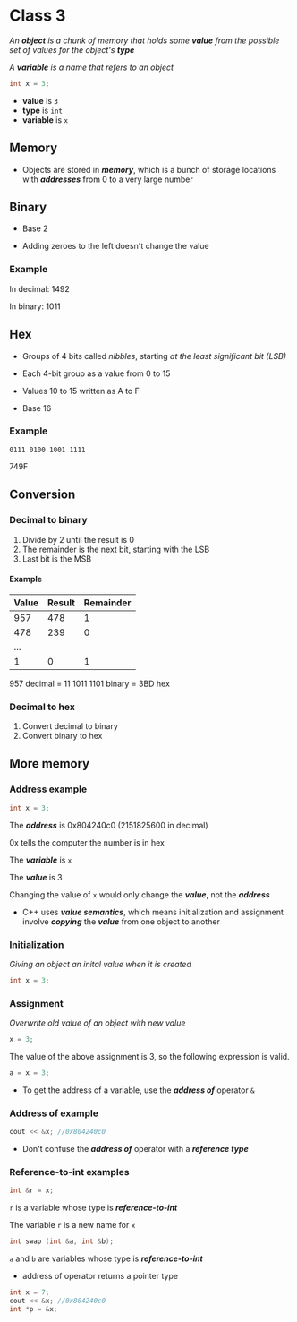 Class 3
=======

*An* ***object*** *is a chunk of memory that holds some* ***value*** *from the possible set of values for the object's* ***type***

*A* ***variable*** *is a name that refers to an object*

``` cpp
int x = 3;
```

* **value** is `3`
* **type** is `int`
* **variable** is `x`

## Memory

* Objects are stored in ***memory***, which is a bunch of storage locations with ***addresses*** from 0 to a very large number

## Binary

* Base 2

* Adding zeroes to the left doesn't change the value

### Example

In decimal: 1492

In binary: 1011

## Hex

* Groups of 4 bits called *nibbles*, starting *at the least significant bit (LSB)*

* Each 4-bit group as a value from 0 to 15

* Values 10 to 15 written as A to F

* Base 16

### Example

`0111 0100 1001 1111`

749F

## Conversion

### Decimal to binary

1. Divide by 2 until the result is 0
2. The remainder is the next bit, starting with the LSB
3. Last bit is the MSB

#### Example

| Value | Result | Remainder |
|-------|--------|-----------|
| 957	 |	478  	|	1    	  |
| 478   | 239    | 0 		  |
| ...
| 1		 | 0		|	1		  |

957 decimal = 11 1011 1101 binary = 3BD hex

### Decimal to hex

1. Convert decimal to binary
2. Convert binary to hex

## More memory

### Address example

``` cpp
int x = 3;
```

The ***address*** is 0x804240c0 (2151825600 in decimal)

0x tells the computer the number is in hex

The ***variable*** is `x`

The ***value*** is 3

Changing the value of `x` would only change the ***value***, not the ***address***

* C++ uses ***value semantics***, which means initialization and assignment involve ***copying*** the ***value*** from one object to another

### Initialization

*Giving an object an inital value when it is created*

``` cpp
int x = 3;
```

### Assignment

*Overwrite old value of an object with new value*

``` cpp
x = 3;
```

The value of the above assignment is 3, so the following expression is valid.

``` cpp
a = x = 3;
```

* To get the address of a variable, use the ***address of*** operator `&`

### Address of example

``` cpp
cout << &x; //0x804240c0
```

* Don't confuse the ***address of*** operator with a ***reference type***

### Reference-to-int examples

``` cpp
int &r = x;
```

`r` is a variable whose type is ***reference-to-int***

The variable `r` is a new name for `x`

``` cpp
int swap (int &a, int &b);
```

`a` and `b` are variables whose type is ***reference-to-int***

* address of operator returns a pointer type

``` cpp
int x = 7;
cout << &x; //0x804240c0
int *p = &x;
```
